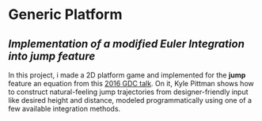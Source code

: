 # Generic Platform
## _Implementation of a modified Euler Integration into jump feature_

In this project, i made a 2D platform game and implemented for the **jump** feature an equation from this [2016 GDC talk]. On it, Kyle Pittman shows how to construct natural-feeling jump trajectories from designer-friendly input like desired height and distance, modeled programmatically using one of a few available integration methods.

[2016 GDC talk]: <https://www.youtube.com/watch?v=hG9SzQxaCm8>
